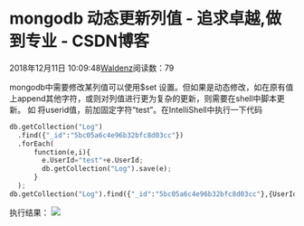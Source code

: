 
# mongodb 动态更新列值 - 追求卓越,做到专业 - CSDN博客


2018年12月11日 10:09:48[Waldenz](https://me.csdn.net/enter89)阅读数：79


mongodb中需要修改某列值可以使用$set 设置。但如果是动态修改，如在原有值上append其他字符，或则对列值进行更为复杂的更新，则需要在shell中脚本更新。
如 将userid值，前加固定字符“test”。在IntelliShell中执行一下代码
```python
db.getCollection("Log")
  .find({"_id":"5bc05a6c4e96b32bfc8d03cc"})
  .forEach(
  	  function(e,i){
  	    e.UserId="test"+e.UserId;
  	    db.getCollection("Log").save(e);  	    
  	  }
  );
db.getCollection("Log").find({"_id":"5bc05a6c4e96b32bfc8d03cc"},{UserId:1});
```
执行结果：
![](https://img-blog.csdnimg.cn/2018121110033723.png?x-oss-process=image/watermark,type_ZmFuZ3poZW5naGVpdGk,shadow_10,text_aHR0cHM6Ly9ibG9nLmNzZG4ubmV0L2VudGVyODk=,size_16,color_FFFFFF,t_70)

